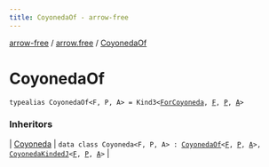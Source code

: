 ```yaml
---
title: CoyonedaOf - arrow-free
---
```


[arrow-free](../index.html) / [arrow.free](index.html) / [CoyonedaOf](./-coyoneda-of.html)

# CoyonedaOf

`typealias CoyonedaOf<F, P, A> = Kind3<`[`ForCoyoneda`](-for-coyoneda.html)`, `[`F`](-coyoneda-of.html#F)`, `[`P`](-coyoneda-of.html#P)`, `[`A`](-coyoneda-of.html#A)`>`

### Inheritors

| [Coyoneda](-coyoneda/index.html) | `data class Coyoneda<F, P, A> : `[`CoyonedaOf`](./-coyoneda-of.html)`<`[`F`](-coyoneda/index.html#F)`, `[`P`](-coyoneda/index.html#P)`, `[`A`](-coyoneda/index.html#A)`>, `[`CoyonedaKindedJ`](-coyoneda-kinded-j.html)`<`[`F`](-coyoneda/index.html#F)`, `[`P`](-coyoneda/index.html#P)`, `[`A`](-coyoneda/index.html#A)`>` |

